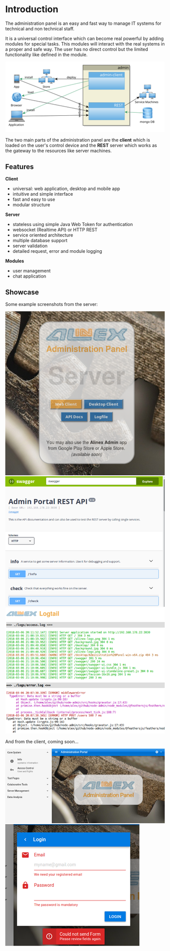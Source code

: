# Introduction

The administration panel is an easy and fast way to manage IT systems for technical and non technical staff.

It is a universal control interface which can become real powerful by adding modules for special tasks. This modules will interact with the real systems in a proper and safe way. The user has no direct control but the limited functionality like defined in the module.

![Architecture](architecture.svg)

The two main parts of the administration panel are the __client__ which is loaded on the user's control device and the __REST__ server which works as the gateway to the resources like server machines.

## Features

__Client__
- universal: web application, desktop and mobile app
- intuitive and simple interface
- fast and easy to use
- modular structure

__Server__
- stateless using simple Java Web Token for authentication
- websocket (Realtime API) or HTTP REST
- service oriented architecture
- multiple database support
- server validation
- detailed request, error and module logging

__Modules__
- user management
- chat application

## Showcase

Some example screenshots from the server:

![Server Start](demo/server.start.png)
![API Docs](demo/swagger.png)
![Logfiles](demo/logtail.png)

And from the client, coming soon...

![Client Start](demo/client.start.png)
![Client Login](demo/client.login.png)

